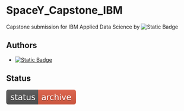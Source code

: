 # SpaceY_Capstone_IBM

Capstone submission for IBM Applied Data Science by ![Static Badge](https://img.shields.io/badge/IBM-black?logo=IBM&logoColor=blue&link=https%3A%2F%2Fwww.coursera.org%2Faccount%2Faccomplishments%2Fspecialization%2Fcertificate%2FS5ZGJRUVKJJT)

## Authors

- [![Static Badge](https://img.shields.io/badge/Rajkanwars15-yellow?logo=GitHub&link=https%3A%2F%2Fgithub.com%2FRajkanwars15)
  ](https://www.github.com/rajkanwars15)

## Status

[![status: archive](https://github.com/GIScience/badges/raw/master/status/archive.svg)](https://github.com/GIScience/badges#archive)
